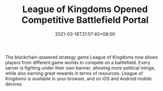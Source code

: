 ﻿---
title: "League of Kingdoms Opened Competitive Battlefield Portal"
date: 2021-03-18T21:57:40+08:00
lastmod: 2021-03-18T16:45:40+08:00
draft: false
authors: ["Primrose"]
description: "The blockchain-powered strategy game League of Kingdoms now allows players from different game worlds to compete on a battlefield. Every server is fighting under their own banner, allowing more political intrige, while also earning great rewards in terms of resources. League of Kingdoms is available in your browser, and on iOS and Android mobile devices."
featuredImage: "league-of-kingdoms-opened-competitive-battlefield-portal.png"
tags: ["Card","Play to Earn"]
categories: ["news"]
news: ["Card"]
weight: 
lightgallery: true
pinned: false
recommend: false
recommend1: false
---

The blockchain-powered strategy game League of Kingdoms now allows players from different game worlds to compete on a battlefield. Every server is fighting under their own banner, allowing more political intrige, while also earning great rewards in terms of resources. League of Kingdoms is available in your browser, and on iOS and Android mobile devices.

<!--more-->

